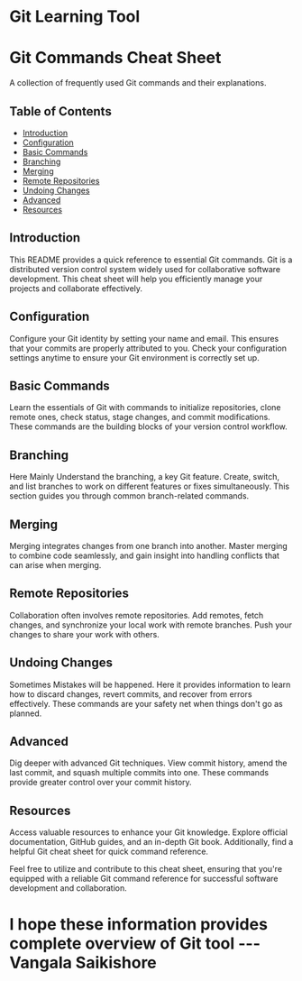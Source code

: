 # Git Learning Tool

# Git Commands Cheat Sheet

A collection of frequently used Git commands and their explanations.

## Table of Contents

- [Introduction](#introduction)
- [Configuration](#configuration)
- [Basic Commands](#basic-commands)
- [Branching](#branching)
- [Merging](#merging)
- [Remote Repositories](#remote-repositories)
- [Undoing Changes](#undoing-changes)
- [Advanced](#advanced)
- [Resources](#resources)

## Introduction

This README provides a quick reference to essential Git commands. Git is a distributed version control system widely used for collaborative software development. This cheat sheet will help you efficiently manage your projects and collaborate effectively.
 
## Configuration

Configure your Git identity by setting your name and email. This ensures that your commits are properly attributed to you. Check your configuration settings anytime to ensure your Git environment is correctly set up.

## Basic Commands

Learn the essentials of Git with commands to initialize repositories, clone remote ones, check status, stage changes, and commit modifications. These commands are the building blocks of your version control workflow.

## Branching

Here Mainly Understand the branching, a key Git feature. Create, switch, and list branches to work on different features or fixes simultaneously. This section guides you through common branch-related commands.

## Merging

Merging integrates changes from one branch into another. Master merging to combine code seamlessly, and gain insight into handling conflicts that can arise when merging.

## Remote Repositories

Collaboration often involves remote repositories. Add remotes, fetch changes, and synchronize your local work with remote branches. Push your changes to share your work with others.

## Undoing Changes

Sometimes Mistakes will be happened. Here it provides information to learn how to discard changes, revert commits, and recover from errors effectively. These commands are your safety net when things don't go as planned.

## Advanced

Dig deeper with advanced Git techniques. View commit history, amend the last commit, and squash multiple commits into one. These commands provide greater control over your commit history.

## Resources

Access valuable resources to enhance your Git knowledge. Explore official documentation, GitHub guides, and an in-depth Git book. Additionally, find a helpful Git cheat sheet for quick command reference.

Feel free to utilize and contribute to this cheat sheet, ensuring that you're equipped with a reliable Git command reference for successful software development and collaboration.


# I hope these information provides complete overview of Git tool --- Vangala Saikishore 
